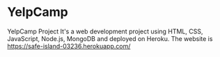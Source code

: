 # YelpCamp
YelpCamp Project
It's a web development project using HTML, CSS, JavaScript, Node.js, MongoDB and deployed on Heroku.
The website is https://safe-island-03236.herokuapp.com/
